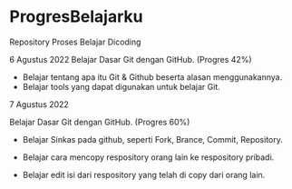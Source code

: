 # ProgresBelajarku
Repository Proses Belajar Dicoding

6 Agustus 2022
Belajar Dasar Git dengan GitHub. (Progres 42%)

  * Belajar tentang apa itu Git & Github beserta alasan menggunakannya.
  * Belajar tools yang dapat digunakan untuk belajar Git.

7 Agustus 2022

Belajar Dasar Git dengan GitHub. (Progres 60%)

  * Belajar Sinkas pada github, seperti Fork, Brance, Commit, Repository.

  * Belajar cara mencopy respository orang lain ke respository pribadi.

  * Belajar edit isi dari respository yang telah di copy dari orang lain.
